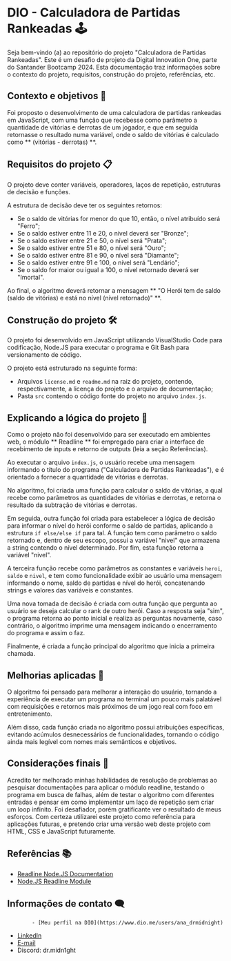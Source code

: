 # DIO - Calculadora de Partidas Rankeadas 🕹️ 

Seja bem-vindo (a) ao repositório do projeto "Calculadora de Partidas Rankeadas". Este é um desafio de projeto da Digital Innovation One, parte do Santander Bootcamp 2024. Esta documentação traz informações sobre o contexto do projeto, requisitos, construção do projeto, referências, etc. 

## Contexto e objetivos 🎯 

Foi proposto o desenvolvimento de uma calculadora de partidas rankeadas em JavaScript, com uma função que recebesse como parâmetro a quantidade de vitórias e derrotas de um jogador, e que em seguida retornasse o resultado numa variável, onde o saldo de vitórias é calculado como ** (vitórias - derrotas) **. 

## Requisitos do projeto 📋 

O projeto deve conter variáveis, operadores, laços de repetição, estruturas de decisão e funções.

A estrutura de decisão deve ter os seguintes retornos:

- Se o saldo de vitórias for menor do que 10, então, o nível atribuído será "Ferro";
- Se o saldo estiver entre 11 e 20, o nível deverá ser "Bronze";
- Se o saldo estiver entre 21 e 50, o nível será "Prata";
- Se o saldo estiver entre 51 e 80, o nível será "Ouro";
- Se o saldo estiver entre 81 e 90, o nível será "Diamante";
- Se o saldo estiver entre 91 e 100, o nível será "Lendário";
- Se o saldo for maior ou igual a 100, o nível retornado deverá ser "Imortal".

Ao final, o algoritmo deverá retornar a mensagem ** "O Herói tem de saldo (saldo de vitórias) e está no nível (nível retornado)" **. 

## Construção do projeto 🛠️ 

O projeto foi desenvolvido em JavaScript utilizando VisualStudio Code para codificação, Node.JS para executar o programa e Git Bash para versionamento de código. 

O projeto está estruturado na seguinte forma:

- Arquivos `license.md` e `readme.md` na raiz do projeto, contendo, respectivamente, a licença do projeto e o arquivo de documentação;
- Pasta `src` contendo o código fonte do projeto no arquivo `index.js`. 

## Explicando a lógica do projeto 🧠 

Como o projeto não foi desenvolvido para ser executado em ambientes web, o módulo ** Readline ** foi empregado para criar a interface de recebimento de inputs e retorno de outputs (leia a seção Referências).

Ao executar o arquivo `index.js`, o usuário recebe uma mensagem informando o título do programa ("Calculadora de Partidas Rankeadas"), e é orientado a fornecer a quantidade de vitórias e derrotas.

No algoritmo, foi criada uma função para calcular o saldo de vitórias, a qual recebe como parâmetros as quantidades de vitórias e derrotas, e retorna o resultado da subtração de vitórias e derrotas.

Em seguida, outra função foi criada para estabelecer a lógica de decisão para informar o nível do herói conforme o saldo de partidas, aplicando a estrutura `if else/else if` para tal. A função tem como parâmetro o saldo retornado e, dentro de seu escopo, possui a variável "nivel" que armazena a string contendo o nível determinado. Por fim, esta função retorna a variável "nivel".

A terceira função recebe como parâmetros as constantes e variáveis `heroi`, `saldo` e `nivel`, e tem como funcionalidade exibir ao usuário uma mensagem informando o nome, saldo de partidas e nível do herói, concatenando strings e valores das variáveis e constantes.

Uma nova tomada de decisão é criada com outra função que pergunta ao usuário se deseja calcular o rank de outro herói. Caso a resposta seja "sim", o programa retorna ao ponto inicial e realiza as perguntas novamente, caso contrário, o algoritmo imprime uma mensagem indicando o encerramento do programa e assim o faz.

Finalmente, é criada a função principal do algoritmo que inicia a primeira chamada.

## Melhorias aplicadas 🚀 

O algoritmo foi pensado para melhorar a interação do usuário, tornando a experiência de executar um programa no terminal um pouco mais palatável com requisições e retornos mais próximos de um jogo real com foco em entretenimento.

Além disso, cada função criada no algoritmo possui atribuições específicas, evitando acúmulos desnecessários de funcionalidades, tornando o código ainda mais legível com nomes mais semânticos e objetivos. 

## Considerações finais 💭

Acredito ter melhorado minhas habilidades de resolução de problemas ao pesquisar documentações para aplicar o módulo readline, testando o programa em busca de falhas, além de testar o algoritmo com diferentes entradas e pensar em como implementar um laço de repetição sem criar um loop infinito. Foi desafiador, porém gratificante ver o resultado de meus esforços. Com certeza utilizarei este projeto como referência para aplicações futuras, e pretendo criar uma versão web deste projeto com HTML, CSS e JavaScript futuramente. 

## Referências 📚 

- [Readline Node.JS Documentation](https://nodejs.org/api/readline.html)
- [Node.JS Readline Module](https://www.w3schools.com/nodejs/ref_readline.asp) 

## Informações de contato 🗨️ 

            - [Meu perfil na DIO](https://www.dio.me/users/ana_drmidnight)
- [LinkedIn](https://www.linkedin.com/uxwriter95) 
- [E-mail](mailto:ana.drmidnight@gmail.com)
- Discord: dr.midn1ght
